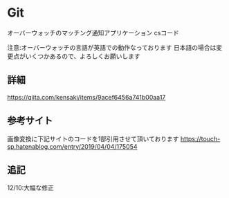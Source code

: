 # Git
オーバーウォッチのマッチング通知アプリケーション
csコード

注意:オーバーウォッチの言語が英語での動作なっております
日本語の場合は変更点がいくつかあるので、よろしくお願いします
## 詳細
https://qiita.com/kensaki/items/9acef6456a741b00aa17
## 参考サイト
画像変換に下記サイトのコードを1部引用させて頂いております
https://touch-sp.hatenablog.com/entry/2019/04/04/175054
## 追記
12/10:大幅な修正
